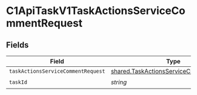 # C1ApiTaskV1TaskActionsServiceCommentRequest


## Fields

| Field                                                                                                     | Type                                                                                                      | Required                                                                                                  | Description                                                                                               |
| --------------------------------------------------------------------------------------------------------- | --------------------------------------------------------------------------------------------------------- | --------------------------------------------------------------------------------------------------------- | --------------------------------------------------------------------------------------------------------- |
| `taskActionsServiceCommentRequest`                                                                        | [shared.TaskActionsServiceCommentRequest](../../../sdk/models/shared/taskactionsservicecommentrequest.md) | :heavy_minus_sign:                                                                                        | N/A                                                                                                       |
| `taskId`                                                                                                  | *string*                                                                                                  | :heavy_check_mark:                                                                                        | N/A                                                                                                       |